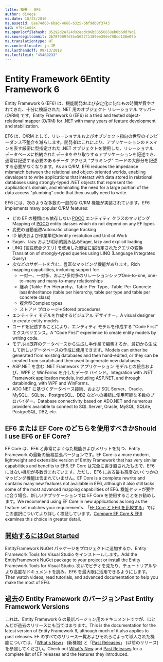 ```yaml
---
title: 概要 - EF6
author: divega
ms.date: 10/23/2016
ms.assetid: 8ae74d63-6bad-4686-b325-bbf9d68f3743
uid: ef6/index
ms.openlocfilehash: 35292d2a724d02ecdc96b53550858eb0b6dd79d1
ms.sourcegitcommit: 2b787009fd5be5627f1189ee396e708cd130e07b
ms.translationtype: HT
ms.contentlocale: ja-JP
ms.lasthandoff: 09/13/2018
ms.locfileid: "45489233"
---
```

# <a name="entity-framework-6"></a><span data-ttu-id="c91c1-102">Entity Framework 6</span><span class="sxs-lookup"><span data-stu-id="c91c1-102">Entity Framework 6</span></span>
<span data-ttu-id="c91c1-103">Entity Framework 6 (EF6) は、機能開発および安定化に何年もの時間が費やされてきた、十分に検証された .NET 用のオブジェクト リレーショナル マッパー (O/RM) です。</span><span class="sxs-lookup"><span data-stu-id="c91c1-103">Entity Framework 6 (EF6) is a tried and tested object-relational mapper (O/RM) for .NET with many years of feature development and stabilization.</span></span>

<span data-ttu-id="c91c1-104">EF6 は、O/RM として、リレーショナルおよびオブジェクト指向の世界のインピーダンス不整合を減らします。開発者はこれにより、アプリケーションのドメインを表す厳密に型指定された .NET オブジェクトを使用した、リレーショナル データベースに格納されたデータをやり取りするアプリケーションを記述でき、通常は記述する必要のあるデータ アクセス "プラミング" コードの大部分を記述する必要がなくなります。</span><span class="sxs-lookup"><span data-stu-id="c91c1-104">As an O/RM, EF6 reduces the impedance mismatch between the relational and object-oriented worlds, enabling developers to write applications that interact with data stored in relational databases using strongly-typed .NET objects that represent the application's domain, and eliminating the need for a large portion of the data access "plumbing" code that they usually need to write.</span></span>

<span data-ttu-id="c91c1-105">EF6 には、次のような多数の一般的な O/RM 機能が実装されています。</span><span class="sxs-lookup"><span data-stu-id="c91c1-105">EF6 implements many popular O/RM features:</span></span>
- <span data-ttu-id="c91c1-106">どの EF の種類にも依存しない [POCO](~/ef6/resources/glossary.md#poco) エンティティ クラスのマッピング</span><span class="sxs-lookup"><span data-stu-id="c91c1-106">Mapping of [POCO](~/ef6/resources/glossary.md#poco) entity classes which do not depend on any EF types</span></span>
- <span data-ttu-id="c91c1-107">変更の自動追跡</span><span class="sxs-lookup"><span data-stu-id="c91c1-107">Automatic change tracking</span></span>
- <span data-ttu-id="c91c1-108">ID 解決および作業単位</span><span class="sxs-lookup"><span data-stu-id="c91c1-108">Identity resolution and Unit of Work</span></span>
- <span data-ttu-id="c91c1-109">Eager、lazy および明示的読み込み</span><span class="sxs-lookup"><span data-stu-id="c91c1-109">Eager, lazy and explicit loading</span></span>
- <span data-ttu-id="c91c1-110">LINQ (言語統合クエリ) を使用した厳密に型指定されたクエリの変換</span><span class="sxs-lookup"><span data-stu-id="c91c1-110">Translation of strongly-typed queries using LINQ (Language INtegrated Query)</span></span>
- <span data-ttu-id="c91c1-111">次などのサポートを含む、豊富なマッピング機能があります。</span><span class="sxs-lookup"><span data-stu-id="c91c1-111">Rich mapping capabilities, including support for:</span></span>
  - <span data-ttu-id="c91c1-112">一対一、一対多、および多対多のリレーションシップ</span><span class="sxs-lookup"><span data-stu-id="c91c1-112">One-to-one, one-to-many and many-to-many relationships</span></span>
  - <span data-ttu-id="c91c1-113">継承 (Table-Per-Hierarchy、Table-Per-Type、Table-Per-Concrete-lass)</span><span class="sxs-lookup"><span data-stu-id="c91c1-113">Inheritance (table per hierarchy, table per type and table per concrete class)</span></span>
  - <span data-ttu-id="c91c1-114">複合型</span><span class="sxs-lookup"><span data-stu-id="c91c1-114">Complex types</span></span>
  - <span data-ttu-id="c91c1-115">ストアド プロシージャ</span><span class="sxs-lookup"><span data-stu-id="c91c1-115">Stored procedures</span></span>
- <span data-ttu-id="c91c1-116">エンティティ モデルを作成するビジュアル デザイナー。</span><span class="sxs-lookup"><span data-stu-id="c91c1-116">A visual designer to create entity models.</span></span>
- <span data-ttu-id="c91c1-117">コードを記述することにより、エンティティ モデルを作成する "Code First" エクスペリエンス。</span><span class="sxs-lookup"><span data-stu-id="c91c1-117">A "Code First" experience to create entity models by writing code.</span></span>
- <span data-ttu-id="c91c1-118">モデルは既存のデータベースから生成し手作業で編集するか、最初から生成して新しいデータベースの作成に使用できます。</span><span class="sxs-lookup"><span data-stu-id="c91c1-118">Models can either be generated from existing databases and then hand-edited, or they can be created from scratch and then used to generate new databases.</span></span>
- <span data-ttu-id="c91c1-119">ASP.NET を含む .NET Framework アプリケーション モデルとの統合および、WPF と WinForms を介したデータ バインド。</span><span class="sxs-lookup"><span data-stu-id="c91c1-119">Integration with .NET Framework application models, including ASP.NET, and through databinding, with WPF and WinForms.</span></span>
- <span data-ttu-id="c91c1-120">ADO.NET に基づくデータベース接続、および SQL Server、Oracle、MySQL、SQLite、PostgreSQL、DB2 などへの接続に使用可能な多数のプロバイダー。</span><span class="sxs-lookup"><span data-stu-id="c91c1-120">Database connectivity based on ADO.NET and numerous providers available to connect to SQL Server, Oracle, MySQL, SQLite, PostgreSQL, DB2, etc.</span></span>

## <a name="should-i-use-ef6-or-ef-core"></a><span data-ttu-id="c91c1-121">EF6 または EF Core のどちらを使用すべきか</span><span class="sxs-lookup"><span data-stu-id="c91c1-121">Should I use EF6 or EF Core?</span></span>

<span data-ttu-id="c91c1-122">EF Core は、EF6 と非常によく似た機能およびメリットを持つ、Entity Framework の最新の簡易拡張バージョンです。</span><span class="sxs-lookup"><span data-stu-id="c91c1-122">EF Core is a more modern, lightweight and extensible version of Entity Framework that has very similar capabilities and benefits to EF6.</span></span>
<span data-ttu-id="c91c1-123">EF Core は完全に書き直されたもので、EF6 にはない機能が多数含まれています。ただし、EF6 にある最も高度ないくつかのマッピング機能は含まれていません。</span><span class="sxs-lookup"><span data-stu-id="c91c1-123">EF Core is a complete rewrite and contains many new features not available in EF6, although it also still lacks some of the most advanced mapping capabilities of EF6.</span></span>
<span data-ttu-id="c91c1-124">機能セットが要件に合う場合、新しいアプリケーションでは EF Core を使用することをお勧めします。</span><span class="sxs-lookup"><span data-stu-id="c91c1-124">We recommend using EF Core in new applications as long as the feature set matches your requirements.</span></span>
<span data-ttu-id="c91c1-125">「[EF Core と EF6 を比較する](xref:efcore-and-ef6/index)」ではこの選択についてより詳しく検証しています。</span><span class="sxs-lookup"><span data-stu-id="c91c1-125">[Compare EF Core & EF6](xref:efcore-and-ef6/index) examines this choice in greater detail.</span></span>

## <a name="get-startedef6get-startedmd"></a>[<span data-ttu-id="c91c1-126">開始するには</span><span class="sxs-lookup"><span data-stu-id="c91c1-126">Get Started</span></span>](~/ef6/get-started.md)

<span data-ttu-id="c91c1-127">EntityFramework NuGet パッケージをプロジェクトに追加するか、Entity Framework Tools for Visual Studio をインストールします。</span><span class="sxs-lookup"><span data-stu-id="c91c1-127">Add the EntityFramework NuGet package to your project or install the Entity Framework Tools for Visual Studio.</span></span> <span data-ttu-id="c91c1-128">次いでビデオを見たり、チュートリアルやより高度なドキュメントを読み、EF6 を最大限に活用できるようにします。</span><span class="sxs-lookup"><span data-stu-id="c91c1-128">Then watch videos, read tutorials, and advanced documentation to help you make the most of EF6.</span></span>

## <a name="past-entity-framework-versions"></a><span data-ttu-id="c91c1-129">過去の Entity Framework のバージョン</span><span class="sxs-lookup"><span data-stu-id="c91c1-129">Past Entity Framework Versions</span></span>

<span data-ttu-id="c91c1-130">これは、Entity Framework 6 の最新バージョン用のドキュメントですが、ほとんどが過去のリリースにも当てはまります。</span><span class="sxs-lookup"><span data-stu-id="c91c1-130">This is the documentation for the latest version of Entity Framework 6, although much of it also applies to past releases.</span></span>
<span data-ttu-id="c91c1-131">EF のすべてのリリース一覧およびそれらによって導入された機能については、「[What's New](~/ef6/what-is-new/index.md)」 (新機能) と「[Past Releases](~/ef6/what-is-new/past-releases.md)」 (以前のリリース) を参照してください。</span><span class="sxs-lookup"><span data-stu-id="c91c1-131">Check out [What's New](~/ef6/what-is-new/index.md) and [Past Releases](~/ef6/what-is-new/past-releases.md) for a complete list of EF releases and the features they introduced.</span></span>
